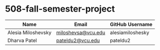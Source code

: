 # 508-fall-semester-project
| Name                | Email               | GitHub Username  |
| ------------------- | ------------------- | ---------------- |
| Alesia Miloshevsky  | miloshevsa@vcu.edu  | alesiamiloshesky |
| Dharva Patel        | pateldu2@vcu.edu    | pateldu2         |


